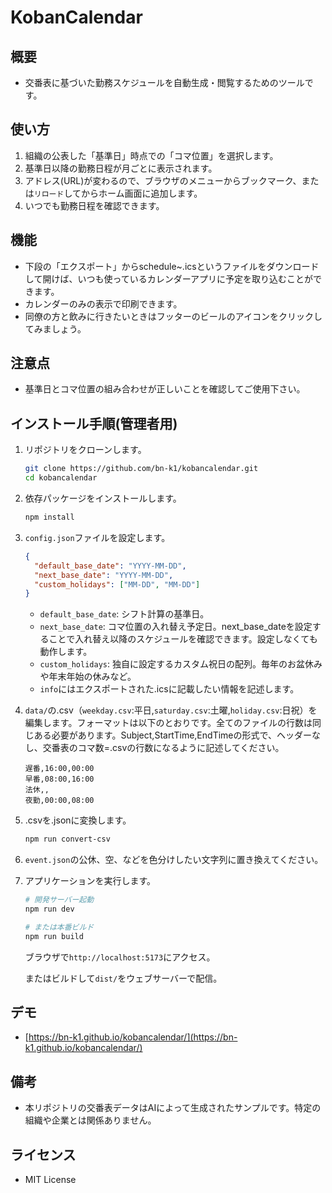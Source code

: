 # KobanCalendar

## 概要

- 交番表に基づいた勤務スケジュールを自動生成・閲覧するためのツールです。

## 使い方

1. 組織の公表した「基準日」時点での「コマ位置」を選択します。
2. 基準日以降の勤務日程が月ごとに表示されます。
3. アドレス(URL)が変わるので、ブラウザのメニューからブックマーク、または`リロード`してからホーム画面に追加します。
4. いつでも勤務日程を確認できます。

## 機能

- 下段の「エクスポート」からschedule~.icsというファイルをダウンロードして開けば、いつも使っているカレンダーアプリに予定を取り込むことができます。
- カレンダーのみの表示で印刷できます。
- 同僚の方と飲みに行きたいときはフッターのビールのアイコンをクリックしてみましょう。

## 注意点

- 基準日とコマ位置の組み合わせが正しいことを確認してご使用下さい。

## インストール手順(管理者用)

1. リポジトリをクローンします。

   ```bash
   git clone https://github.com/bn-k1/kobancalendar.git
   cd kobancalendar
   ```

2. 依存パッケージをインストールします。

   ```bash
   npm install
   ```

3. `config.json`ファイルを設定します。

   ```json
   {
     "default_base_date": "YYYY-MM-DD",
     "next_base_date": "YYYY-MM-DD",
     "custom_holidays": ["MM-DD", "MM-DD"]
   }
   ```

   - `default_base_date`: シフト計算の基準日。
   - `next_base_date`: コマ位置の入れ替え予定日。next_base_dateを設定することで入れ替え以降のスケジュールを確認できます。設定しなくても動作します。
   - `custom_holidays`: 独自に設定するカスタム祝日の配列。毎年のお盆休みや年末年始の休みなど。
   - `info`にはエクスポートされた.icsに記載したい情報を記述します。

4. `data/`の.csv（`weekday.csv`:平日,`saturday.csv`:土曜,`holiday.csv`:日祝）を編集します。フォーマットは以下のとおりです。全てのファイルの行数は同じある必要があります。Subject,StartTime,EndTimeの形式で、ヘッダーなし、交番表のコマ数=.csvの行数になるように記述してください。

   ```csv
   遅番,16:00,00:00
   早番,08:00,16:00
   法休,,
   夜勤,00:00,08:00
   ```

5. .csvを.jsonに変換します。

   ```bash
   npm run convert-csv
   ```

6. `event.json`の公休、空、などを色分けしたい文字列に置き換えてください。

7. アプリケーションを実行します。

   ```bash
   # 開発サーバー起動
   npm run dev

   # または本番ビルド
   npm run build
   ```

   ブラウザで`http://localhost:5173`にアクセス。

   またはビルドして`dist/`をウェブサーバーで配信。

## デモ

- [https://bn-k1.github.io/kobancalendar/](https://bn-k1.github.io/kobancalendar/)

## 備考

- 本リポジトリの交番表データはAIによって生成されたサンプルです。特定の組織や企業とは関係ありません。

## ライセンス

- MIT License
